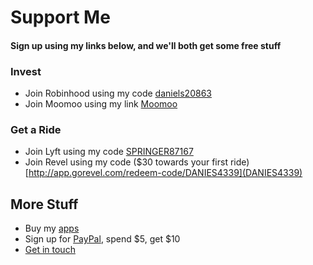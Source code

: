 # Support Me
#### Sign up using my links below, and we'll both get some free stuff

### Invest
  - Join Robinhood using my code [daniels20863](https://join.robinhood.com/daniels20863)
  - Join Moomoo using my link [Moomoo](https://j.moomoo.com/00kcml)

### Get a Ride
  - Join Lyft using my code [SPRINGER87167](https://www.lyft.com/i/SPRINGER87167?utm_medium=p2pi_iacc)
  - Join Revel using my code ($30 towards your first ride) [http://app.gorevel.com/redeem-code/DANIES4339](DANIES4339)

## More Stuff
- Buy my [apps](https://apple.co/3uyCNct)
- Sign up for [PayPal](https://py.pl/26Zv1N), spend $5, get $10
- [Get in touch](https://forms.gle/nkLPf2BcZy8V3VHA9)